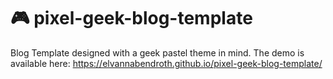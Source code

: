 # 🎮 pixel-geek-blog-template
Blog Template designed with a geek pastel theme in mind.  The demo is available here: https://elvannabendroth.github.io/pixel-geek-blog-template/
